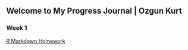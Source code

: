 ## Welcome to My Progress Journal | Ozgun Kurt

### Week 1

[R Markdown Homework](https://github.com/pjournal/mef03-Ozgunkrt/BDA-503.html)


